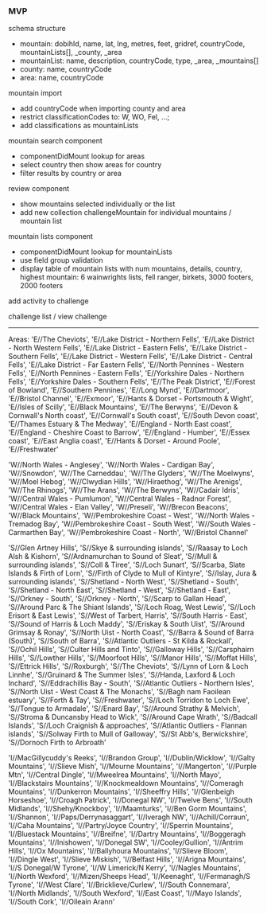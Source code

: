 ### MVP

schema structure

- mountain: dobihId, name, lat, lng, metres, feet, gridref, countryCode, mountainLists[], _county, _area
- mountainList: name, description, countryCode, type, _area, _mountains[]
- county: name, countryCode
- area: name, countryCode

mountain import

- add countryCode when importing county and area
- restrict classificationCodes to: W, WO, Fel, ...;
- add classifications as mountainLists

mountain search component

- componentDidMount lookup for areas
- select country then show areas for country
- filter results by country or area

review component

- show mountains selected individually or the list
- add new collection challengeMountain for individual mountains / mountain list

mountain lists component

- componentDidMount lookup for mountainLists
- use field group validation
- display table of mountain lists with num mountains, details, country, highest mountain:
  6 wainwrights lists, fell ranger, birkets, 3000 footers, 2000 footers

add activity to challenge

challenge list / view challenge

-----------------
Areas:
  'E//The Cheviots',
  'E//Lake District - Northern Fells',
  'E//Lake District - North Western Fells',
  'E//Lake District - Eastern Fells',
  'E//Lake District - Southern Fells',
  'E//Lake District - Western Fells',
  'E//Lake District - Central Fells',
  'E//Lake District - Far Eastern Fells',
  'E//North Pennines - Western Fells',
  'E//North Pennines - Eastern Fells',
  'E//Yorkshire Dales - Northern Fells',
  'E//Yorkshire Dales - Southern Fells',
  'E//The Peak District',
  'E//Forest of Bowland',
  'E//Southern Pennines',
  'E//Long Mynd',
  'E//Dartmoor',
  'E//Bristol Channel',
  'E//Exmoor',
  'E//Hants & Dorset - Portsmouth & Wight',
  'E//Isles of Scilly',
  'E//Black Mountains',
  'E//The Berwyns',
  'E//Devon & Cornwall\'s North coast',
  'E//Cornwall\'s South coast',
  'E//South Devon coast',
  'E//Thames Estuary & The Medway',
  'E//England - North East coast',
  'E//England - Cheshire Coast to Barrow',
  'E//England - Humber',
  'E//Essex coast',
  'E//East Anglia coast',
  'E//Hants & Dorset - Around Poole',
  'E//Freshwater'

  'W//North Wales - Anglesey',
  'W//North Wales - Cardigan Bay',
  'W//Snowdon',
  'W//The Carneddau',
  'W//The Glyders',
  'W//The Moelwyns',
  'W//Moel Hebog',
  'W//Clwydian Hills',
  'W//Hiraethog',
  'W//The Arenigs',
  'W//The Rhinogs',
  'W//The Arans',
  'W//The Berwyns',
  'W//Cadair Idris',
  'W//Central Wales - Pumlumon',
  'W//Central Wales - Radnor Forest',
  'W//Central Wales - Elan Valley',
  'W//Preseli',
  'W//Brecon Beacons',
  'W//Black Mountains',
  'W//Pembrokeshire Coast - West',
  'W//North Wales - Tremadog Bay',
  'W//Pembrokeshire Coast - South West',
  'W//South Wales - Carmarthen Bay',
  'W//Pembrokeshire Coast - North',
  'W//Bristol Channel'

  'S//Glen Artney Hills',
  'S//Skye & surrounding islands',
  'S//Raasay to Loch Alsh & Kishorn',
  'S//Ardnamurchan to Sound of Sleat',
  'S//Mull & surrounding islands',
  'S//Coll & Tiree',
  'S//Loch Sunart',
  'S//Scarba, Slate Islands & Firth of Lorn',
  'S//Firth of Clyde to Mull of Kintyre',
  'S//Islay, Jura & surrounding islands',
  'S//Shetland - North West',
  'S//Shetland - South',
  'S//Shetland - North East',
  'S//Shetland - West',
  'S//Shetland - East',
  'S//Orkney - South',
  'S//Orkney - North',
  'S//Scarp to Gallan Head',
  'S//Around Parc & The Shiant Islands',
  'S//Loch Roag, West Lewis',
  'S//Loch Erisort & East Lewis',
  'S//West of Tarbert, Harris',
  'S//South Harris - East',
  'S//Sound of Harris & Loch Maddy',
  'S//Eriskay & South Uist',
  'S//Around Grimsay & Ronay',
  'S//North Uist - North Coast',
  'S//Barra & Sound of Barra (South)',
  'S//South of Barra',
  'S//Atlantic Outliers - St Kilda & Rockall',
  'S//Ochil Hills',
  'S//Culter Hills and Tinto',
  'S//Galloway Hills',
  'S//Carsphairn Hills',
  'S//Lowther Hills',
  'S//Moorfoot Hills',
  'S//Manor Hills',
  'S//Moffat Hills',
  'S//Ettrick Hills',
  'S//Roxburgh',
  'S//The Cheviots',
  'S//Lynn of Lorn & Loch Linnhe',
  'S//Gruinard & The Summer Isles',
  'S//Handa, Laxford & Loch Inchard',
  'S//Eddrachillis Bay - South',
  'S//Atlantic Outliers - Northern Isles',
  'S//North Uist - West Coast & The Monachs',
  'S//Bagh nam Faoilean estuary',
  'S//Forth & Tay',
  'S//Freshwater',
  'S//Loch Torridon to Loch Ewe',
  'S//Tongue to Armadale',
  'S//Enard Bay',
  'S//Around Strathy & Melvich',
  'S//Stroma & Duncansby Head to Wick',
  'S//Around Cape Wrath',
  'S//Badcall Islands',
  'S//Loch Craignish & approaches',
  'S//Atlantic Outliers - Flannan islands',
  'S//Solway Firth to Mull of Galloway',
  'S//St Abb\'s, Berwickshire',
  'S//Dornoch Firth to Arbroath'

  'I//MacGillycuddy\'s Reeks',
  'I//Brandon Group',
  'I//Dublin/Wicklow',
  'I//Galty Mountains',
  'I//Slieve Mish',
  'I//Mourne Mountains',
  'I//Mangerton',
  'I//Purple Mtn',
  'I//Central Dingle',
  'I//Mweelrea Mountains',
  'I//North Mayo',
  'I//Blackstairs Mountains',
  'I//Knockmealdown Mountains',
  'I//Comeragh Mountains',
  'I//Dunkerron Mountains',
  'I//Sheeffry Hills',
  'I//Glenbeigh Horseshoe',
  'I//Croagh Patrick',
  'I//Donegal NW',
  'I//Twelve Bens',
  'I//South Midlands',
  'I//Shehy/Knockboy',
  'I//Maamturks',
  'I//Ben Gorm Mountains',
  'I//Shannon',
  'I//Paps/Derrynasaggart',
  'I//Iveragh NW',
  'I//Achill/Corraun',
  'I//Caha Mountains',
  'I//Partry/Joyce Country',
  'I//Sperrin Mountains',
  'I//Bluestack Mountains',
  'I//Breifne',
  'I//Dartry Mountains',
  'I//Boggeragh Mountains',
  'I//Inishowen',
  'I//Donegal SW',
  'I//Cooley/Gullion',
  'I//Antrim Hills',
  'I//Ox Mountains',
  'I//Ballyhoura Mountains',
  'I//Slieve Bloom',
  'I//Dingle West',
  'I//Slieve Miskish',
  'I//Belfast Hills',
  'I//Arigna Mountains',
  'I//S Donegal/W Tyrone',
  'I//W Limerick/N Kerry',
  'I//Nagles Mountains',
  'I//North Wexford',
  'I//Mizen/Sheeps Head',
  'I//Keenaght',
  'I//Fermanagh/S Tyrone',
  'I//West Clare',
  'I//Bricklieve/Curlew',
  'I//South Connemara',
  'I//North Midlands',
  'I//South Wexford',
  'I//East Coast',
  'I//Mayo Islands',
  'I//South Cork',
  'I//Oileain Arann'
